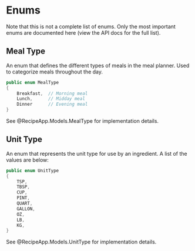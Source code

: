 ﻿# Enums
Note that this is not a complete list of enums.
Only the most important enums are documented here (view the API docs for the full list).

## Meal Type
An enum that defines the different types of meals in the meal planner. Used to categorize meals throughout the day.

```csharp
public enum MealType
{
    Breakfast,  // Morning meal
    Lunch,      // Midday meal
    Dinner      // Evening meal
}
```

See @RecipeApp.Models.MealType for implementation details.

## Unit Type
An enum that represents the unit type for use by an ingredient. A list of the values are below:
```csharp
public enum UnitType
{
    TSP,
    TBSP,
    CUP,
    PINT,
    QUART,
    GALLON,
    OZ,
    LB,
    KG,
}
```

See @RecipeApp.Models.UnitType for implementation details.
